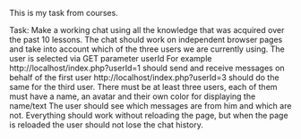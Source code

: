 This is my task from courses.

Task:
Make a working chat using all the knowledge that was acquired over the past 10 lessons.
The chat should work on independent browser pages and take into account which of the three users we are currently using.
The user is selected via GET parameter userId
For example http://localhost/index.php?userId=1 should send and receive messages on behalf of the first user
http://localhost/index.php?userId=3 should do the same for the third user.
There must be at least three users, each of them must have a name, an avatar and their own color for displaying the name/text
The user should see which messages are from him and which are not.
Everything should work without reloading the page, but when the page is reloaded the user should not lose the chat history.
